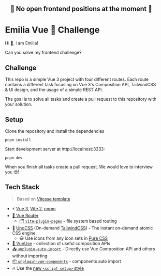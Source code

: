 <h2 align="center">
🛑 No open frontend positions at the moment 🛑
</h2>

# Emilia Vue 🖖 Challenge

Hi 👋, I am Emilia!

Can you solve my frontend challenge?

## Challenge

This repo is a simple Vue 3 project with four different routes. Each route contains a different task focusing on Vue 3's Composition API, TailwindCSS & UI design, and the usage of a simple REST API. 

The goal is to solve all tasks and create a pull request to this repository with your solution.

## Setup

Clone the repository and install the dependencies

```
pnpm install
```

Start development server at http://localhost:3333:

```
pnpm dev
```

When you finish all tasks create a pull request. We would love to interview you 😍!


## Tech Stack

> Based on [Vitesse template](https://github.com/antfu/vitesse-lite)

- ⚡️ [Vue 3](https://github.com/vuejs/vue-next), [Vite 2](https://github.com/vitejs/vite), [pnpm](https://pnpm.js.org/)
- [🧭 Vue Router](https://github.com/vuejs/vue-router)
  - [🗂 `vite-plugin-pages`](https://github.com/hannoeru/vite-plugin-pages) - file system based routing
- 🎨 [UnoCSS](https://github.com/antfu/unocss) (On-demand [TailwindCSS](https://tailwindcss.com/)) - The instant on-demand atomic CSS engine.
    - 😃 Use icons from any icon sets in [Pure CSS](https://github.com/antfu/unocss/tree/main/packages/preset-icons)
- [🧩 VueUse](https://github.com/antfu/vueuse) - collection of useful composition APIs
- [📥 `unplugin-auto-import`](https://github.com/antfu/unplugin-auto-import) - Directly use Vue Composition API and others without importing
- [📦 `unplugin-vue-components`](https://github.com/antfu/unplugin-vue-components) - components auto import
- 🔥 Use the [new `<script setup>` style](https://staging.vuejs.org/api/sfc-script-setup.html)
